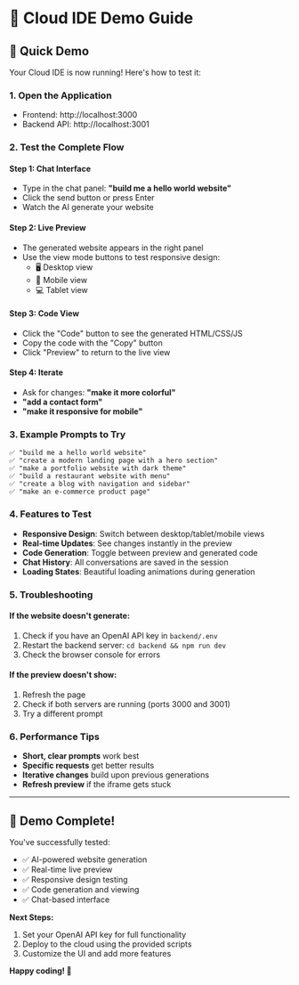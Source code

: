 # 🎯 Cloud IDE Demo Guide

## 🚀 Quick Demo

Your Cloud IDE is now running! Here's how to test it:

### 1. **Open the Application**
- Frontend: http://localhost:3000
- Backend API: http://localhost:3001

### 2. **Test the Complete Flow**

#### Step 1: Chat Interface
- Type in the chat panel: **"build me a hello world website"**
- Click the send button or press Enter
- Watch the AI generate your website

#### Step 2: Live Preview
- The generated website appears in the right panel
- Use the view mode buttons to test responsive design:
  - 🖥️ Desktop view
  - 📱 Mobile view  
  - 💻 Tablet view

#### Step 3: Code View
- Click the "Code" button to see the generated HTML/CSS/JS
- Copy the code with the "Copy" button
- Click "Preview" to return to the live view

#### Step 4: Iterate
- Ask for changes: **"make it more colorful"**
- **"add a contact form"**
- **"make it responsive for mobile"**

### 3. **Example Prompts to Try**

```
✅ "build me a hello world website"
✅ "create a modern landing page with a hero section"
✅ "make a portfolio website with dark theme"
✅ "build a restaurant website with menu"
✅ "create a blog with navigation and sidebar"
✅ "make an e-commerce product page"
```

### 4. **Features to Test**

- **Responsive Design**: Switch between desktop/tablet/mobile views
- **Real-time Updates**: See changes instantly in the preview
- **Code Generation**: Toggle between preview and generated code
- **Chat History**: All conversations are saved in the session
- **Loading States**: Beautiful loading animations during generation

### 5. **Troubleshooting**

#### If the website doesn't generate:
1. Check if you have an OpenAI API key in `backend/.env`
2. Restart the backend server: `cd backend && npm run dev`
3. Check the browser console for errors

#### If the preview doesn't show:
1. Refresh the page
2. Check if both servers are running (ports 3000 and 3001)
3. Try a different prompt

### 6. **Performance Tips**

- **Short, clear prompts** work best
- **Specific requests** get better results
- **Iterative changes** build upon previous generations
- **Refresh preview** if the iframe gets stuck

---

## 🎉 Demo Complete!

You've successfully tested:
- ✅ AI-powered website generation
- ✅ Real-time live preview
- ✅ Responsive design testing
- ✅ Code generation and viewing
- ✅ Chat-based interface

**Next Steps:**
1. Set your OpenAI API key for full functionality
2. Deploy to the cloud using the provided scripts
3. Customize the UI and add more features

**Happy coding! 🚀**

